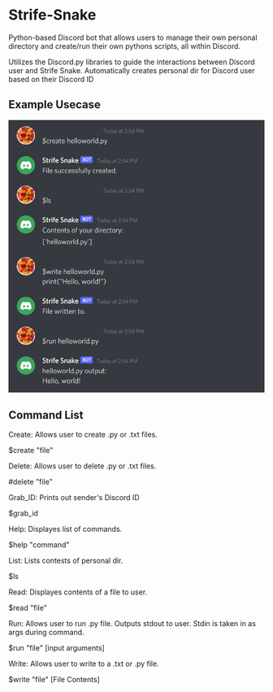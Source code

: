# Strife-Snake
Python-based Discord bot that allows users to manage their own personal directory and create/run their own pythons scripts, all within Discord.

Utilizes the Discord.py libraries to guide the interactions between Discord user and Strife Snake.
Automatically creates personal dir for Discord user based on their Discord ID

## Example Usecase
![Strife-Snake screenshot](StrifeSnake_UseCase.PNG)

## Command List

Create: Allows user to create .py or .txt files.
  
  $create "file"
  
Delete: Allows user to delete .py or .txt files.
  
  #delete "file"

Grab_ID: Prints out sender's Discord ID
  
  $grab_id 

Help: Displayes list of commands.
  
  $help "command"
  
List: Lists contests of personal dir.
  
  $ls
  
Read: Displayes contents of a file to user.
  
  $read "file"
  
Run: Allows user to run .py file. Outputs stdout to user. Stdin is taken in as args during command.
  
  $run "file" [input arguments]
  
Write: Allows user to write to a .txt or .py file.
  
  $write "file" [File Contents]
